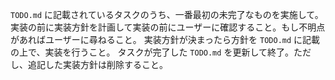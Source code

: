 `TODO.md` に記載されているタスクのうち、一番最初の未完了なものを実施して。
実装の前に実装方針を計画して実装の前にユーザーに確認すること。もし不明点があればユーザーに尋ねること。
実装方針が決まったら方針を `TODO.md` に記載の上で、実装を行うこと。
タスクが完了した `TODO.md` を更新して終了。ただし、追記した実装方針は削除すること。
